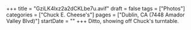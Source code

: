 +++
title = "GziLK4lxz2a2dCKLbe7u.avif"
draft = false
tags = ["Photos"]
categories = ["Chuck E. Cheese's"]
pages = ["Dublin, CA (7448 Amador Valley Blvd)"]
startDate = ""
+++
Ditto, showing off Chuck's turntable.
